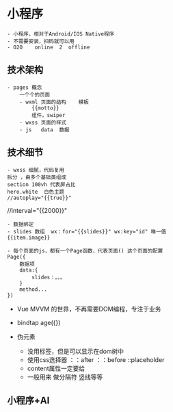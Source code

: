 # 小程序
    - 小程序，相对于Android/IOS Native程序
    - 不需要安装，扫码就可以用
    - O2O    online  2  offline

## 技术架构
    - pages 概念
        一个个的页面
        - wxml 页面的结构    模板
            {{motto}}
            组件，swiper 
        - wxss 页面的样式
        - js   data  数据

## 技术细节
    - wxss 细腻，代码复用
    拆分 ，由多个基础类组成
    section 100vh 代表屏占比 
    hero.white  白色主题
    //autoplay="{{true}}"
  //interval="{{2000}}"

    - 数据绑定
    - slides 数组  wx：for="{{slides}}" wx:key="id" 唯一值
    {{item.image}}

    - 每个页面的js，都有一个Page函数，代表页面() 这个页面的配置
    Page({
        数据项
        data:{
            slides：。。。
        }
        method...
    }) 
- Vue MVVM 的世界，不再需要DOM编程，专注于业务
- bindtap 
    age({})

- 伪元素
    - 没用标签，但是可以显示在dom树中
    - 使用css选择器 ：：after   ：：before   ::placeholder
    - content属性一定要给
    - 一般用来 做分隔符 竖线等等
    

## 小程序+AI